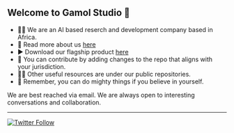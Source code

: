  ## Welcome to Gamol Studio 👋

  * 🙋‍♀️ We are an AI based reserch and development company based in Africa.
  * 💎 Read more about us [here](https://www.gamolstudio.com/)
  * ▶️ Download our flagship product [here](https://play.google.com/store/apps/details?id=com.checkoja.checkojaapp)
  * 🌈 You can contribute by adding changes to the repo that aligns with your jurisdiction.
  * 👩‍💻 Other useful resources are under our public repositories.
  * 🧙 Remember, you can do mighty things if you believe in yourself.

 We are best reached via email. We are always open to interesting conversations and collaboration.
 
 ---
[![Twitter Follow](https://img.shields.io/twitter/follow/GamolStudio?label=Follow&style=social)](https://twitter.com/GamolStudio)

 

